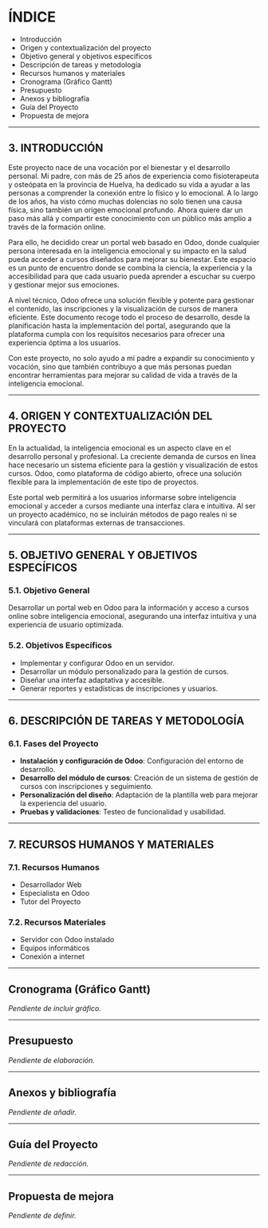 # ÍNDICE

- Introducción  
- Origen y contextualización del proyecto  
- Objetivo general y objetivos específicos  
- Descripción de tareas y metodología  
- Recursos humanos y materiales  
- Cronograma (Gráfico Gantt)  
- Presupuesto  
- Anexos y bibliografía  
- Guía del Proyecto  
- Propuesta de mejora  

---

## 3. INTRODUCCIÓN

Este proyecto nace de una vocación por el bienestar y el desarrollo personal. Mi padre, con más de 25 años de experiencia como fisioterapeuta y osteópata en la provincia de Huelva, ha dedicado su vida a ayudar a las personas a comprender la conexión entre lo físico y lo emocional. A lo largo de los años, ha visto cómo muchas dolencias no solo tienen una causa física, sino también un origen emocional profundo. Ahora quiere dar un paso más allá y compartir este conocimiento con un público más amplio a través de la formación online.

Para ello, he decidido crear un portal web basado en Odoo, donde cualquier persona interesada en la inteligencia emocional y su impacto en la salud pueda acceder a cursos diseñados para mejorar su bienestar. Este espacio es un punto de encuentro donde se combina la ciencia, la experiencia y la accesibilidad para que cada usuario pueda aprender a escuchar su cuerpo y gestionar mejor sus emociones.

A nivel técnico, Odoo ofrece una solución flexible y potente para gestionar el contenido, las inscripciones y la visualización de cursos de manera eficiente. Este documento recoge todo el proceso de desarrollo, desde la planificación hasta la implementación del portal, asegurando que la plataforma cumpla con los requisitos necesarios para ofrecer una experiencia óptima a los usuarios.

Con este proyecto, no solo ayudo a mi padre a expandir su conocimiento y vocación, sino que también contribuyo a que más personas puedan encontrar herramientas para mejorar su calidad de vida a través de la inteligencia emocional.

---

## 4. ORIGEN Y CONTEXTUALIZACIÓN DEL PROYECTO

En la actualidad, la inteligencia emocional es un aspecto clave en el desarrollo personal y profesional. La creciente demanda de cursos en línea hace necesario un sistema eficiente para la gestión y visualización de estos cursos. Odoo, como plataforma de código abierto, ofrece una solución flexible para la implementación de este tipo de proyectos.

Este portal web permitirá a los usuarios informarse sobre inteligencia emocional y acceder a cursos mediante una interfaz clara e intuitiva. Al ser un proyecto académico, no se incluirán métodos de pago reales ni se vinculará con plataformas externas de transacciones.

---

## 5. OBJETIVO GENERAL Y OBJETIVOS ESPECÍFICOS

### 5.1. Objetivo General

Desarrollar un portal web en Odoo para la información y acceso a cursos online sobre inteligencia emocional, asegurando una interfaz intuitiva y una experiencia de usuario optimizada.

### 5.2. Objetivos Específicos

- Implementar y configurar Odoo en un servidor.  
- Desarrollar un módulo personalizado para la gestión de cursos.  
- Diseñar una interfaz adaptativa y accesible.  
- Generar reportes y estadísticas de inscripciones y usuarios.  

---

## 6. DESCRIPCIÓN DE TAREAS Y METODOLOGÍA

### 6.1. Fases del Proyecto

- **Instalación y configuración de Odoo**: Configuración del entorno de desarrollo.  
- **Desarrollo del módulo de cursos**: Creación de un sistema de gestión de cursos con inscripciones y seguimiento.  
- **Personalización del diseño**: Adaptación de la plantilla web para mejorar la experiencia del usuario.  
- **Pruebas y validaciones**: Testeo de funcionalidad y usabilidad.  

---

## 7. RECURSOS HUMANOS Y MATERIALES

### 7.1. Recursos Humanos

- Desarrollador Web  
- Especialista en Odoo  
- Tutor del Proyecto  

### 7.2. Recursos Materiales

- Servidor con Odoo instalado  
- Equipos informáticos  
- Conexión a internet  

---

## Cronograma (Gráfico Gantt)

*Pendiente de incluir gráfico.*

---

## Presupuesto

*Pendiente de elaboración.*

---

## Anexos y bibliografía

*Pendiente de añadir.*

---

## Guía del Proyecto

*Pendiente de redacción.*

---

## Propuesta de mejora

*Pendiente de definir.*
